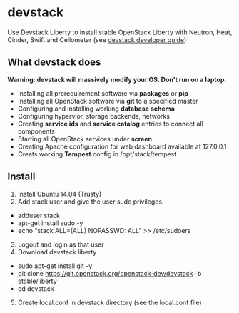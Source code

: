 # devstack
Use Devstack Liberty to install stable OpenStack Liberty with Neutron, Heat, Cinder, Swift and Ceilometer (see [devstack developer guide](http://docs.openstack.org/developer/devstack/))

## What devstack does
**Warning: devstack will massively modify your OS. Don't run on a laptop.**
* Installing all prerequirement software via **packages** or **pip**
* Installing all OpenStack software via **git** to a specified master
* Configuring and installing working **database schema**
* Configuring hypervior, storage backends, networks
* Creating **service ids** and **service catalog** entries to connect all components
* Starting all OpenStack services under **screen**
* Creating Apache configuration for web dashboard available at 127.0.0.1
* Creats working **Tempest** config in /opt/stack/tempest

## Install
1. Install Ubuntu 14.04 (Trusty)
2. Add stack user and give the user sudo privileges
  * adduser stack
  * apt-get install sudo -y
  * echo "stack ALL=(ALL) NOPASSWD: ALL" >> /etc/sudoers
3. Logout and login as that user
4. Download devstack liberty
  * sudo apt-get install git -y
  * git clone https://git.openstack.org/openstack-dev/devstack -b stable/liberty
  * cd devstack
5. Create local.conf in devstack directory (see the local.conf file)
6. Run devstack <br>
  ./stack.sh
7. Access the dashboard <br>
  http://localhost/dashboard/
8. Run test examples <br>
  ./devstack/exercise.sh

## Example 
[Main reference: HOT guide](http://docs.openstack.org/developer/heat/template_guide/hot_guide.html)<br>

1. The following example is a simple Heat template to deploy a single virtual system that is based on the cirros-0.3.4-x86_64-uec image:<br>

  ```yaml
  heat_template_version: 2015-04-30 

  description: Simple template to deploy a single compute instance

  resources:
    my_instance:
      type: OS::Nova::Server
      properties:
        image: cirros-0.3.4-x86_64-uec
        flavor: m1.small
  ```
2. The following example is a simple Heat template to deploy a stack with two vm instances, by using parameters:<br>
 
	```yaml
	heat_template_version: 2015-04-30 

	description: Simple template to deploy a stack with two vm instances

	parameters:
	  image_name_1: 
	    type: string 
	    label: Image Name 
	    description: Please specify image name for instance1 
	    default: Ubuntu-14.04
	  image_name_2: 
	    type: string 
	    label: Image Name 
	    description: Please specify image name for instance2 
	    default: Ubuntu-14.04
	  network_id:
	    type: string
	    label: Network ID
	    description: The network to be used for compute instance

  resources: 
    my_instance1: 
      type: OS::Nova::Server 
      properties: 
        image: { get_param: image_name_1 } 
        flavor: m1.small 
        networks:
          - network : { get_param : network_id }
    my_instance2: 
      type: OS::Nova::Server 
      properties: 
        image: { get_param: image_name_2 } 
        flavor: m1.small
        networks:
          - network : { get_param : network_id }
  ```
